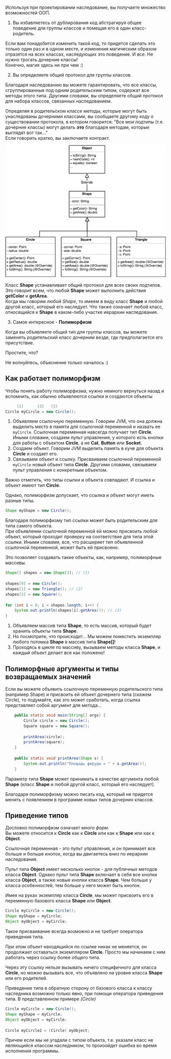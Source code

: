 Используя при проектировании наследование, вы получаете множество возможностей ООП.

1. Вы избавляетесь от дублирования код абстрагируя общее поведение для группы классов и помещая его в один класс-родитель. 

Если вам понадобится изменить такой код, то придется сделать это только один раз и в одном месте, и изменения магическим образом отразятся на всех классах, наследующих это поведение. И все. Не нужно трогать дочерние классы!  
Конечно, магия здесь ни при чем :)

2. Вы определяете общий протокол для группы классов.

Благодаря наследованию вы можете гарантировать, что все классы, сгруппированные под одним родительским типом, содержат все методы этого типа. Другими словами, вы определяете общий протокол для набора классов, связанных наследованием.

Определяя в родительском классе методы, которые могут быть унаследованы дочерними классами, вы сообщаете другому коду о существовании протокола, в котором говорится: "Все мои подтипы (т.е. дочерние классы) могут делать **это** благодаря методам, которые выглядят вот так..."  
Если говорить кратко, вы заключаете контракт.

![](assets/is-a.png)

Класс **Shape** устанавливает общий протокол для всех своих подтипов. Это говорит всем, что любой **Shape** может выполнить действия **getColor** и **getArea**.  
Когда мы говорим *любой Shape*, то имеем в виду класс **Shape** и любой другой класс, который его наследует. Что также означает любой класс, относящийся к **Shape** в каком-либо участке иерархии наследования.

3. Самое интересное - **Полиморфизм**   

Когда вы объявляете общий тип для группы классов, вы можете заменять родительский класс дочерним везде, где предполагается его присутствие.

Простите, что?

Не волнуйтесь, объяснение только началось :)

## Как работает полиморфизм
Чтобы понять работу полиморфизма, нужно немного вернуться назад и вспомнить, как обычно объявляются ссылки и создаются объекты
```java
     (1)      (3)   (2)
Circle myCircle = new Circle();
```
1. Объявляем ссылочную переменную. Говорим JVM, что она должна выделить место в памяти для ссылочной переменной и назвать ее ```myCircle```. Ссылочная переменная навсегда получает тип **Circle**. Иными словами, создаем пульт управления, у которого есть кнопки для работы с объектом **Circle**, а не **Cat**, **Button** или **Socket**.
2. Создаем объект. Говорим JVM выделить память в куче для объекта **Circle** и создает его.
3. Связываем объект и ссылку. Присваиваем ссылочной переменной ``myCircle`` новый объект типа **Circle**. Другими словами, связываем пульт управления с конкретным объектом.

Важно отметить, что типы ссылки и объекта совпадают. И ссылка и объект имеют тип **Circle**.

Однако, полиморфизм допускает, что ссылка и объект могут иметь разные типы.
```java
Shape myShape = new Circle();
```
Благодаря полиморфизму тип ссылки может быть родительским для типа самого объекта.  
При объявлении ссылочной переменной ей можно присвоить любой объект, который проходит проверку на соответствие для типа этой ссылки. Иными словами, все, что расширяет тип объявленной ссылочной переменной, может быть ей присвоено.

Это позволяет создавать такие объекты, как, например, полиморфные массивы.
```java
Shape[] shapes = new Shape[3]; // (1)

shapes[0] = new Circle();
shapes[1] = new Triangle(); // (2)
shapes[2] = new Square();

for (int i = 0; i < shapes.length; i++) {
    System.out.println(shapes[i].getArea()); // (3)
}
```
1. Объявляем массив типа **Shape**, то есть массив, который будет хранить объекты типа **Shape**.
2. Но посмотрите, что происходит... Мы можем поместить экземпляр любого потомка **Shape** в массив типа **Shape[]**!
3. Проходясь в цикле по массиву, вызываем методы класса **Shape**, и каждый объект делает все как положено!

## Полиморфные аргументы и типы возвращаемых значений
Если вы можете объявить ссылочную переменную родительского типа (например Shape) и присвоить ей объект дочернего типа (скажем Circle), то подумайте, как это может сработать, когда ссылка представляет собой аргумент для метода...
```java
    public static void main(String[] args) {
        Circle circle = new Circle();
        Square square = new Square();
        
        printArea(circle);
        printArea(square);
    }

    public static void printArea(Shape s) {
        System.out.println("Площадь фируры = " + s.getArea());
    }
```
<!-- написать код и изменить Vet -->
Параметр типа **Shape** может принимать в качестве аргумента любой **Shape** (класс **Shape** и любой другой класс, который его наследует).

Благодаря полиморфизму можно писать код, который не придется менять с появлением в программе новых типов дочерних классов.

## Приведение типов
Дословно полиморфизм означает *много форм*.  
Вы можете относится к **Circle** как к **Circle** или как к **Shape** или как к **Object**.

Ссылочная переменная - это пульт управления, и он принимает все больше и больше кнопок, когда вы двигаетесь вниз по иерархии наследования. 

Пульт типа **Object** имеет несколько кнопок - для публичных методов класса **Object**. Однако пульт типа **Shape** включает в себя все кнопки класса **Object**, а также новые кнопки класса **Shape**. Чем больше у класса особенностей, тем больше у него может быть кнопок.

Имея на руках экземпляр класса **Circle**, мы может присвоить его в переменную базового класса **Shape** или **Object**.
```java
Circle myCircle = new Circle();
Shape myShape = myCircle;
Object myObject = myCircle;
```
Такое присваивание всегда возможно и не требует оператора приведения типа.

При этом объект находящийся по ссылке никак не меняется, он продолжает оставаться экземпляром **Circle**. Просто мы начинаем c ним работать через ссылку более общего типа.

Через эту ссылку нельзя вызывать ничего специфичного для класса **Circle**, но можно вызывать все, что объявлено на уровне класса **Shape** или его родителей.

Приведение типа в обратную сторону от базового класса к классу наследника возможно только явно, при помощи оператора приведения типа. В представленном примере *(Circle)*
```java
Circle myCircle = new Circle();
Shape myShape = myCircle;
Object myObject = myCircle;

Circle myCircle2 = (Circle) myObject;
```
Причем если мы не угадали с типом объекта, т.е. указали класс не являющийся классом наследником, то произойдет ошибка во время исполнения программы.
